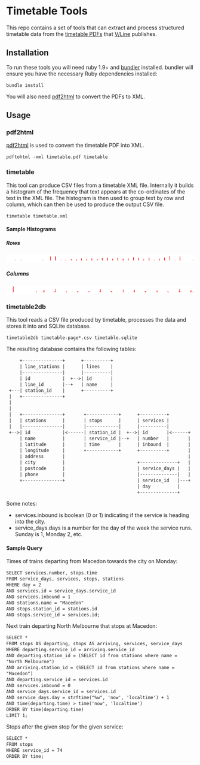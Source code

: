 Timetable Tools
===============

This repo contains a set of tools that can extract and process structured
timetable data from the [timetable PDFs][timetables] that [V/Line][vline]
publishes.

[timetables]: http://www.vline.com.au/index_timetables.aspx
[vline]: http://www.vline.com.au/

Installation
------------

To run these tools you will need ruby 1.9+ and [bundler][bundler] installed.
bundler will ensure you have the necessary Ruby dependencies installed:

    bundle install

[bundler]: http://gembundler.com/

You will also need [pdf2html] to convert the PDFs to XML.

[pdf2html]: http://pdftohtml.sourceforge.net/

Usage
-----

### pdf2html

[pdf2html] is used to convert the timetable PDF into XML.

    pdftohtml -xml timetable.pdf timetable

### timetable

This tool can produce CSV files from a timetable XML file. Internally it builds
a histogram of the frequency that text appears at the co-ordinates of the text
in the XML file. The histogram is then used to group text by row and column,
which can then be used to produce the output CSV file.

    timetable timetable.xml

#### Sample Histograms

##### Rows

![Row Histogram](http://github.com/wezm/timetable-tools/raw/master/doc/bendigo-histogram-rows-table-1.png)

##### Columns

![Column Histogram](http://github.com/wezm/timetable-tools/raw/master/doc/bendigo-histogram-columns-table-1.png)

### timetable2db

This tool reads a CSV file produced by timetable, processes the data and stores
it into and SQLite database.

    timetable2db timetable-page*.csv timetable.sqlite

The resulting database contains the following tables:

         +---------------+      +----------+
         | line_stations |      | lines    |
         |---------------|      |----------|
         | id            |  +-->| id       |
         | line_id       |--+   | name     |
     +---| station_id    |      +----------+
     |   +---------------+
     |
     |
     |   +---------------+       +------------+      +----------+
     |   | stations      |       | stops      |      | services |
     |   |---------------|       |------------|      |----------|
     +-->| id            |<------| station_id |  +-->| id       |<------+
         | name          |       | service_id |--+   | number   |       |
         | latitude      |       | time       |      | inbound  |       |
         | longitude     |       +------------+      +----------+       |
         | address       |                                              |
         | city          |                           +--------------+   |
         | postcode      |                           | service_days |   |
         | phone         |                           |--------------|   |
         +---------------+                           | service_id   |---+
                                                     | day          |
                                                     +--------------+

Some notes:

* services.inbound is boolean (0 or 1) indicating if the service is heading into the city.
* service\_days.days is a number for the day of the week the service runs. Sunday is 1,
  Monday 2, etc.

#### Sample Query

Times of trains departing from Macedon towards the city on Monday:

    SELECT services.number, stops.time
    FROM service_days, services, stops, stations
    WHERE day = 2
    AND services.id = service_days.service_id
    AND services.inbound = 1
    AND stations.name = "Macedon"
    AND stops.station_id = stations.id
    AND stops.service_id = services.id;

Next train departing North Melbourne that stops at Macedon:

    SELECT *
    FROM stops AS departing, stops AS arriving, services, service_days
    WHERE departing.service_id = arriving.service_id
    AND departing.station_id = (SELECT id from stations where name = "North Melbourne")
    AND arriving.station_id = (SELECT id from stations where name = "Macedon")
    AND departing.service_id = services.id
    AND services.inbound = 0
    AND service_days.service_id = services.id
    AND service_days.day = strftime("%w", 'now', 'localtime') + 1
    AND time(departing.time) > time('now', 'localtime')
    ORDER BY time(departing.time)
    LIMIT 1;

Stops after the given stop for the given service:

    SELECT *
    FROM stops
    WHERE service_id = 74
    ORDER BY time;


